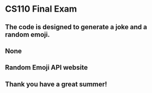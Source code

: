 # CS110 Final Exam

## The code is designed to generate a joke and a random emoji.

## None

## Random Emoji API website

## Thank you have a great summer!
